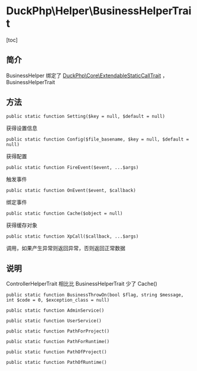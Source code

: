 # DuckPhp\Helper\BusinessHelperTrait
[toc]

## 简介

BusinessHelper 绑定了 [DuckPhp\Core\ExtendableStaticCallTrait](Core-ExtendableStaticCallTrait.md) ，BusinessHelperTrait

## 方法

    public static function Setting($key = null, $default = null)
获得设置信息

    public static function Config($file_basename, $key = null, $default = null)
获得配置


    public static function FireEvent($event, ...$args)
触发事件

    public static function OnEvent($event, $callback)
绑定事件

    public static function Cache($object = null)
获得缓存对象

    public static function XpCall($callback, ...$args)
调用，如果产生异常则返回异常，否则返回正常数据



## 说明

ControllerHelperTrait 相比比 BusinessHelperTrait 少了 Cache()







    public static function BusinessThrowOn(bool $flag, string $message, int $code = 0, $exception_class = null)

    public static function AdminService()

    public static function UserService()

    public static function PathForProject()

    public static function PathForRuntime()

    public static function PathOfProject()

    public static function PathOfRuntime()

